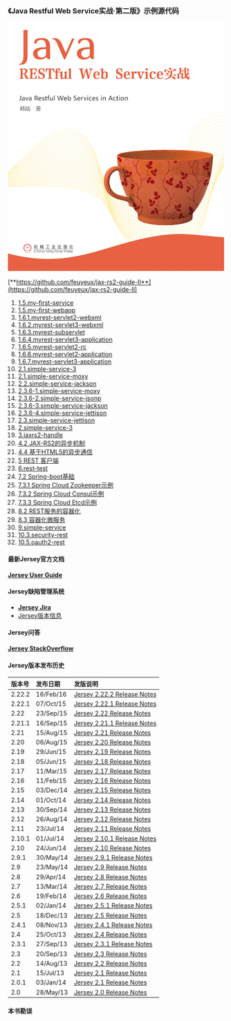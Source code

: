 ### 《Java Restful Web Service实战·第二版》示例源代码

![jax-rs-guid.png](cover.png)

[**https://github.com/feuyeux/jax-rs2-guide-II**](https://github.com/feuyeux/jax-rs2-guide-II)

1. [1.5.my-first-service](1.5.my-first-service)
1. [1.5.my-first-webapp](1.5.my-first-webapp)
1. [1.6.1.myrest-servlet2-webxml](1.6.1.myrest-servlet2-webxml)
1. [1.6.2.myrest-servlet3-webxml](1.6.2.myrest-servlet3-webxml)
1. [1.6.3.myrest-subservlet](1.6.3.myrest-subservlet)
1. [1.6.4.myrest-servlet3-application](1.6.4.myrest-servlet3-application)
1. [1.6.5.myrest-servlet2-rc](1.6.5.myrest-servlet2-rc)
1. [1.6.6.myrest-servlet2-application](1.6.6.myrest-servlet2-application)
1. [1.6.7.myrest-servlet3-application](1.6.7.myrest-servlet3-application)
1. [2.1.simple-service-3](2.1.simple-service-3)
1. [2.1.simple-service-moxy](2.1.simple-service-moxy)
1. [2.2.simple-service-jackson](2.2.simple-service-jackson)
1. [2.3.6-1.simple-service-moxy](2.3.6-1.simple-service-moxy)
1. [2.3.6-2.simple-service-jsonp](2.3.6-2.simple-service-jsonp)
1. [2.3.6-3.simple-service-jackson](2.3.6-3.simple-service-jackson)
1. [2.3.6-4.simple-service-jettison](2.3.6-4.simple-service-jettison)
1. [2.3.simple-service-jettison](2.3.simple-service-jettison)
1. [2.simple-service-3](2.simple-service-3)
1. [3.jaxrs2-handle](3.jaxrs2-handle)
1. [4.2 JAX-RS2的异步机制](4.2.asynchronized)
1. [4.4 基于HTML5的异步通信](4.4.sse)
1. [5 REST 客户端](5.jaxrs2-client)
1. [6.rest-test](6.rest-test)
1. [7.2 Spring-boot基础](7.2.demo)
1. [7.3.1 Spring Cloud Zookeeper示例](7.3.1.boot.zookeeper)
1. [7.3.2 Spring Cloud Consul示例](7.3.2.boot.consul)
1. [7.3.3 Spring Cloud Etcd示例](7.3.2.boot.etcd)
1. [8.2 REST服务的容器化](8.2.containerization)
1. [8.3 容器化微服务](8.3.boot.zk.kaka)
1. [9.simple-service](9.simple-service)
1. [10.3.security-rest](10.3.security-rest)
1. [10.5.oauth2-rest](10.5.oauth2-rest)
 
#### 最新Jersey官方文档

[**Jersey User Guide**](https://jersey.java.net/documentation/latest/user-guide.html)

#### Jersey缺陷管理系统

- [**Jersey Jira**](https://java.net/jira/browse/JERSEY/)
- [Jersey版本信息](https://java.net/jira/browse/JERSEY/?selectedTab=com.atlassian.jira.jira-projects-plugin:versions-panel)

#### Jersey问答

[**Jersey StackOverflow**](http://stackoverflow.com/questions/tagged/jersey)

#### Jersey版本发布历史
|版本号|发布日期|发版说明|
|:-------|:----------|:-----------------------------|
|2.22.2|16/Feb/16|[Jersey 2.22.2 Release Notes](https://jersey.java.net/release-notes/2.22.2.html)|
|2.22.1|07/Oct/15|[Jersey 2.22.1 Release Notes](https://jersey.java.net/release-notes/2.22.1.html)|
|2.22|23/Sep/15|[Jersey 2.22 Release Notes](https://jersey.java.net/release-notes/2.22.html)|
|2.21.1|16/Sep/15|[Jersey 2.21.1 Release Notes](https://jersey.java.net/release-notes/2.21.1.html)|
|2.21|15/Aug/15|[Jersey 2.21 Release Notes](https://jersey.java.net/release-notes/2.21.html)|
|2.20|06/Aug/15|[Jersey 2.20 Release Notes](https://jersey.java.net/release-notes/2.20.html)|
|2.19| 29/Jun/15 |[Jersey 2.19 Release Notes](https://jersey.java.net/release-notes/2.19.html)|
|2.18| 05/Jun/15 |[Jersey 2.18 Release Notes](https://jersey.java.net/release-notes/2.18.html)|
| 2.17	 | 11/Mar/15 |[Jersey 2.17 Release Notes](https://jersey.java.net/release-notes/2.17.html)|
| 2.16   | 11/Feb/15 |[Jersey 2.16 Release Notes](https://jersey.java.net/release-notes/2.16.html)|
| 2.15   | 03/Dec/14 |[Jersey 2.15 Release Notes](https://jersey.java.net/release-notes/2.15.html)|
| 2.14   | 01/Oct/14 |[Jersey 2.14 Release Notes](https://jersey.java.net/release-notes/2.14.html)|
| 2.13   | 30/Sep/14 |[Jersey 2.13 Release Notes](https://jersey.java.net/release-notes/2.13.html)|
| 2.12   | 26/Aug/14 |[Jersey 2.12 Release Notes](https://jersey.java.net/release-notes/2.12.html)|
| 2.11   | 23/Jul/14 |[Jersey 2.11 Release Notes](https://jersey.java.net/release-notes/2.11.html)|
| 2.10.1 | 01/Jul/14 |[Jersey 2.10.1 Release Notes](https://jersey.java.net/release-notes/2.10.1.html)|
| 2.10   | 24/Jun/14 |[Jersey 2.10 Release Notes](https://jersey.java.net/release-notes/2.10.html)|
| 2.9.1  | 30/May/14 |[Jersey 2.9.1 Release Notes](https://jersey.java.net/release-notes/2.9.1.html)|
| 2.9    | 23/May/14 |[Jersey 2.9 Release Notes](https://jersey.java.net/release-notes/2.9.html)|
| 2.8    | 29/Apr/14 |[Jersey 2.8 Release Notes](https://jersey.java.net/release-notes/2.8.html)|
| 2.7    | 13/Mar/14 |[Jersey 2.7 Release Notes](https://jersey.java.net/release-notes/2.7.html)|
| 2.6    | 19/Feb/14 |[Jersey 2.6 Release Notes](https://jersey.java.net/release-notes/2.6.html)|
| 2.5.1  | 02/Jan/14 |[Jersey 2.5.1 Release Notes](https://jersey.java.net/release-notes/2.5.1.html)|
| 2.5    | 18/Dec/13 |[Jersey 2.5 Release Notes](https://jersey.java.net/release-notes/2.5.html)|
| 2.4.1  | 08/Nov/13 |[Jersey 2.4.1 Release Notes](https://jersey.java.net/release-notes/2.4.1.html)|
| 2.4    | 25/Oct/13 |[Jersey 2.4 Release Notes](https://jersey.java.net/release-notes/2.4.html)|
| 2.3.1  | 27/Sep/13 |[Jersey 2.3.1 Release Notes](https://jersey.java.net/release-notes/2.3.1.html)|
| 2.3    | 20/Sep/13 |[Jersey 2.3 Release Notes](https://jersey.java.net/release-notes/2.3.html)|
| 2.2    | 14/Aug/13 |[Jersey 2.2 Release Notes](https://jersey.java.net/release-notes/2.2.html)|
| 2.1    | 15/Jul/13 |[Jersey 2.1 Release Notes](https://jersey.java.net/release-notes/2.1.html)|
| 2.0.1  | 03/Jan/14 |[Jersey 2.1 Release Notes](https://jersey.java.net/release-notes/2.0.1.html)|
| 2.0    | 28/May/13 |[Jersey 2.0 Release Notes](https://jersey.java.net/release-notes/2.0.html)|


#### 本书勘误
